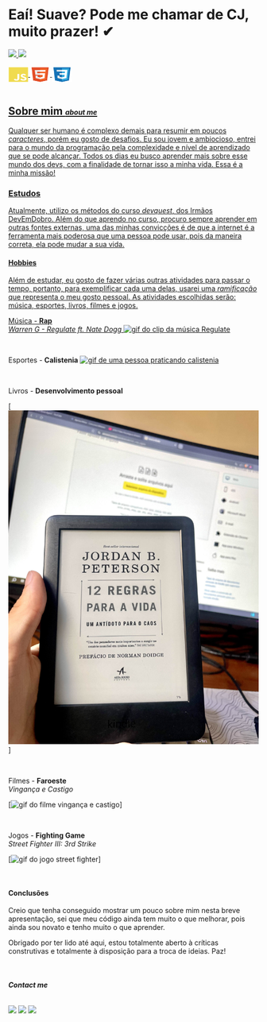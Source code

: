 # Eaí! Suave? Pode me chamar de CJ, muito prazer! ✔

 <div>
   <a href="https://github.com/cjgoul4rt">
   <img height="180em" src="https://github-readme-stats.vercel.app/api?username=cjgoul4rt&show_icons=true&theme=synthwave&include_all_commits=true&count_private=true"/>
   <img height="180em" src="https://github-readme-stats.vercel.app/api/top-langs/?username=cjgoul4rt&layout=compact&langs_count=6&theme=synthwave"/>
</div>
    
<div style="display: inline_block"><br>
  <img align="center" alt="Js" height="30" width="40" src="https://raw.githubusercontent.com/devicons/devicon/master/icons/javascript/javascript-plain.svg">
  <img align="center" alt="HTML" height="30" width="40" src="https://raw.githubusercontent.com/devicons/devicon/master/icons/html5/html5-original.svg">
  <img align="center" alt="CSS" height="30" width="40" src="https://raw.githubusercontent.com/devicons/devicon/master/icons/css3/css3-original.svg">
</div>

<br>

## Sobre mim <span style="font-size: 14px;"> _about me_</span>

Qualquer ser humano é complexo demais para resumir em poucos _caracteres_, porém eu gosto de desafios. Eu sou jovem e ambiocioso, entrei para o mundo da programação pela complexidade e nível de aprendizado que se pode alcançar. Todos os dias eu busco aprender mais sobre esse mundo dos devs, com a finalidade de tornar isso a minha vida. Essa é a minha missão!

### Estudos

Atualmente, utilizo os métodos do curso _devquest_, dos Irmãos DevEmDobro. Além do que aprendo no curso, procuro sempre aprender em outras fontes externas, uma das minhas convicções é de que a internet é a ferramenta mais poderosa que uma pessoa pode usar, pois da maneira correta, ela pode mudar a sua vida.

#### Hobbies

Além de estudar, eu gosto de fazer várias outras atividades para passar o tempo, portanto, para exemplificar cada uma delas, usarei uma _ramificação_ que representa o meu gosto pessoal. As atividades escolhidas serão: música, esportes, livros, filmes e jogos.


Música - **Rap**
<br>
_Warren G - Regulate ft. Nate Dogg_
[<img src="./regulate.gif" alt="gif do clip da música Regulate">](https://https://www.youtube.com/watch?v=1plPyJdXKIY)

<br>

Esportes - **Calistenia**
[<img src="./calisthenics.gif" alt="gif de uma pessoa praticando calistenia">](https://https://www.youtube.com/watch?v=bU7Ue4xF3YI)

<br>

Livros - **Desenvolvimento pessoal**

[<img src="./12-regras-para-a-vida.jpg" alt="foto do livro 12 regras para a vida">]

<br>

Filmes - **Faroeste**
<br>
_Vingança e Castigo_

[<img src="./faroeste.gif" alt="gif do filme vingança e castigo">]

<br>

Jogos - **Fighting Game**
<br>
_Street Fighter III: 3rd Strike_

[<img src="./yang.gif" alt="gif do jogo street fighter">]

<br>


#### **Conclusões**

Creio que tenha conseguido mostrar um pouco sobre mim nesta breve apresentação, sei que meu código ainda tem muito o que melhorar, pois ainda sou novato e tenho muito o que aprender.

Obrigado por ter lido até aqui, estou totalmente aberto à críticas construtivas e totalmente à disposição para a troca de ideias. Paz!

<br>


###### **_Contact me_**
 
<div> 

  <a href="https://www.instagram.com/cleitongoulart?igsh=bDhmeHBmZWdqMGFm&utm_source=qr" target="_blank"><img src="https://img.shields.io/badge/-Instagram-%23E4405F?style=for-the-badge&logo=instagram&logoColor=white" target="_blank"></a>
 <a href="https://discord.gg/G3sWYVvpfB" target="_blank"><img src="https://img.shields.io/badge/Discord-7289DA?style=for-the-badge&logo=discord&logoColor=white" target="_blank"></a> 
 <a href="https://linkedin.com/in/cjgoul4rt" target="_blank"><img src="https://img.shields.io/badge/-LinkedIn-%230077B5?style=for-the-badge&logo=linkedin&logoColor=white" target="_blank"></a>
</div>
